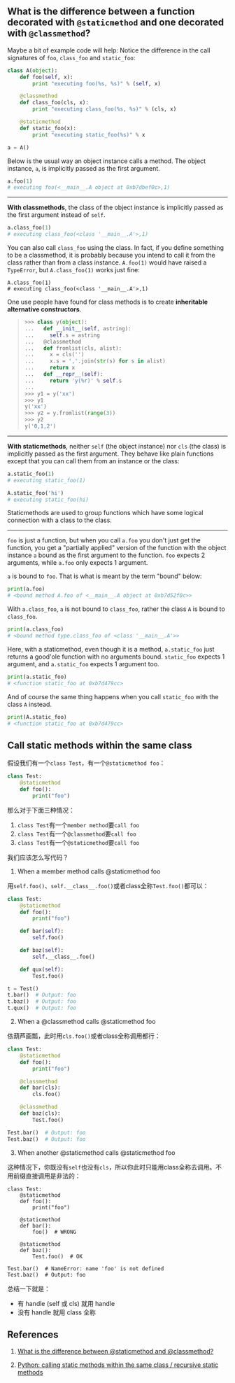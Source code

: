 ## What is the difference between a function decorated with `@staticmethod` and one decorated with `@classmethod`? 

Maybe a bit of example code will help: Notice the difference in the call signatures of `foo`, `class_foo` and `static_foo`:

```python
class A(object):
    def foo(self, x):
        print "executing foo(%s, %s)" % (self, x)

    @classmethod
    def class_foo(cls, x):
        print "executing class_foo(%s, %s)" % (cls, x)

    @staticmethod
    def static_foo(x):
        print "executing static_foo(%s)" % x    

a = A()
```

Below is the usual way an object instance calls a method. The object instance, `a`, is implicitly passed as the first argument.

```python
a.foo(1)
# executing foo(<__main__.A object at 0xb7dbef0c>,1)
```

---

**With classmethods**, the class of the object instance is implicitly passed as the first argument instead of `self`.

```python
a.class_foo(1)
# executing class_foo(<class '__main__.A'>,1)
```

You can also call `class_foo` using the class. In fact, if you define something to be a classmethod, it is probably because you intend to call it from the class rather than from a class instance. `A.foo(1)` would have raised a `TypeError`, but `A.class_foo(1)` works just fine:

```
A.class_foo(1)
# executing class_foo(<class '__main__.A'>,1)
```

One use people have found for class methods is to create **inheritable alternative constructors**.

> ```python
> >>> class y(object):
> ...   def __init__(self, astring):
> ...     self.s = astring
> ...   @classmethod
> ...   def fromlist(cls, alist):
> ...     x = cls('')
> ...     x.s = ','.join(str(s) for s in alist)
> ...     return x
> ...   def __repr__(self):
> ...     return 'y(%r)' % self.s
> ...
> >>> y1 = y('xx')
> >>> y1
> y('xx')
> >>> y2 = y.fromlist(range(3))
> >>> y2
> y('0,1,2')
> ```

---

**With staticmethods**, neither `self` (the object instance) nor `cls` (the class) is implicitly passed as the first argument. They behave like plain functions except that you can call them from an instance or the class:

```python
a.static_foo(1)
# executing static_foo(1)

A.static_foo('hi')
# executing static_foo(hi)
```

Staticmethods are used to group functions which have some logical connection with a class to the class.

---

`foo` is just a function, but when you call `a.foo` you don't just get the function, you get a "partially applied" version of the function with the object instance `a` bound as the first argument to the function. `foo` expects 2 arguments, while `a.foo` only expects 1 argument.

`a` is bound to `foo`. That is what is meant by the term "bound" below:

```python
print(a.foo)
# <bound method A.foo of <__main__.A object at 0xb7d52f0c>>
```

With `a.class_foo`, `a` is not bound to `class_foo`, rather the class `A` is bound to `class_foo`.

```python
print(a.class_foo)
# <bound method type.class_foo of <class '__main__.A'>>
```

Here, with a staticmethod, even though it is a method, `a.static_foo` just returns a good'ole function with no arguments bound. `static_foo` expects 1 argument, and `a.static_foo` expects 1 argument too.

```python
print(a.static_foo)
# <function static_foo at 0xb7d479cc>
```

And of course the same thing happens when you call `static_foo` with the class `A` instead.

```python
print(A.static_foo)
# <function static_foo at 0xb7d479cc>
```

## Call static methods within the same class

假设我们有一个`class Test`，有一个`@staticmethod foo`：

```python
class Test:
    @staticmethod
    def foo():
        print("foo")
```

那么对于下面三种情况：

1. `class Test`有一个`member method`要`call foo`
2. `class Test`有一个`@classmethod`要`call foo`
3. `class Test`有一个`@staticmethod`要`call foo`

我们应该怎么写代码？

1. When a member method calls @staticmethod foo

用`self.foo()`、`self.__class__.foo()`或者class全称`Test.foo()`都可以：

```python
class Test:
    @staticmethod
    def foo():
        print("foo")

    def bar(self):
        self.foo()

    def baz(self):
        self.__class__.foo()

    def qux(self):
        Test.foo()

t = Test()
t.bar()  # Output: foo
t.baz()  # Output: foo
t.qux()  # Output: foo
```

2. When a @classmethod calls @staticmethod foo

依葫芦画瓢，此时用`cls.foo()`或者class全称调用都行：

```python
class Test:
    @staticmethod
    def foo():
        print("foo")

    @classmethod
    def bar(cls):
        cls.foo()  

    @classmethod
    def baz(cls):
        Test.foo() 

Test.bar()  # Output: foo                   
Test.baz()  # Output: foo
```

3. When another @staticmethod calls @staticmethod foo

这种情况下，你既没有`self`也没有`cls`，所以你此时只能用class全称去调用。不用前缀直接调用是非法的：

```
class Test:
    @staticmethod
    def foo():
        print("foo")

    @staticmethod
    def bar():
        foo()  # WRONG 

    @staticmethod
    def baz():
        Test.foo()  # OK

Test.bar()  # NameError: name 'foo' is not defined                       
Test.baz()  # Output: foo
```

总结一下就是：

- 有 handle (self 或 cls) 就用 handle
- 没有 handle 就用 class 全称

## References

1. [What is the difference between @staticmethod and @classmethod?](https://stackoverflow.com/questions/136097/what-is-the-difference-between-staticmethod-and-classmethod)

2. [Python: calling static methods within the same class / recursive static methods](http://yaoyao.codes/python/2020/03/23/python-calling-static-methods-within-the-same-class)
